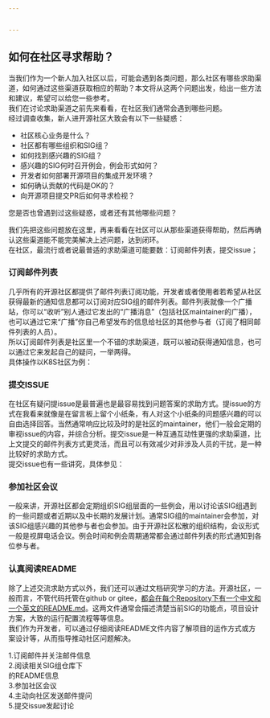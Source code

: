 ```yaml
---


---
```


<h2 id="如何在社区寻求帮助？">如何在社区寻求帮助？</h2>
<p>当我们作为一个新人加入社区以后，可能会遇到各类问题，那么社区有哪些求助渠道，如何通过这些渠道获取相应的帮助？本文将从这两个问题出发，给出一些方法和建议，希望可以给您一些参考。<br>
我们在讨论求助渠道之前先来看看，在社区我们通常会遇到哪些问题。<br>
经过调查收集，新人进开源社区大致会有以下一些疑惑：</p>
<ul>
<li>社区核心业务是什么？</li>
<li>社区都有哪些组织和SIG组？</li>
<li>如何找到感兴趣的SIG组？</li>
<li>感兴趣的SIG何时召开例会，例会形式如何？</li>
<li>开发者如何部署开源项目的集成开发环境？</li>
<li>如何确认贡献的代码是OK的？</li>
<li>向开源项目提交PR后如何寻求检视？</li>
</ul>
<p>您是否也曾遇到过这些疑惑，或者还有其他哪些问题？</p>
<p>我们先把这些问题放在这里，再来看看在社区可以从那些渠道获得帮助，然后再确认这些渠道能不能完美解决上述问题，达到闭环。<br>
在社区，最流行或者说最普适的求助渠道可能要数：订阅邮件列表，提交issue；</p>
<h3 id="订阅邮件列表">订阅邮件列表</h3>
<p>几乎所有的开源社区都提供了邮件列表订阅功能，开发者或者使用者若希望从社区获得最新的通知信息都可以订阅对应SIG组的邮件列表。邮件列表就像一个广播站，你可以“收听”别人通过它发出的“广播消息”（包括社区maintainer的广播），也可以通过它来“广播”你自己希望发布的信息给社区的其他参与者（订阅了相同邮件列表的人员）。<br>
所以订阅邮件列表是社区里一个不错的求助渠道，既可以被动获得通知信息，也可以通过它来发起自己的疑问，一举两得。<br>
具体操作以K8S社区为例：</p>
<h3 id="提交issue">提交ISSUE</h3>
<p>在社区有疑问提issue是最普遍也是最容易找到问题答案的求助方式。提issue的方式在我看来就像是在留言板上留个小纸条，有人对这个小纸条的问题感兴趣的可以自由选择回答。当然通常响应比较及时的是社区的maintainer，他们一般会定期的审视issue的内容，并综合分析。提交issue是一种互通互动性更强的求助渠道，比上文提交的邮件列表方式更灵活，而且可以有效减少对非涉及人员的干扰，是一种比较好的求助方式。<br>
提交issue也有一些讲究，具体参见：</p>
<h3 id="参加社区会议">参加社区会议</h3>
<p>一般来讲，开源社区都会定期组织SIG组层面的一些例会，用以讨论该SIG组遇到的一些问题或者近期以及中长期的发展计划。通常SIG组的maintainer会参加，对该SIG组感兴趣的其他参与者也会参加。由于开源社区松散的组织结构，会议形式一般是视屏电话会议。例会时间和例会周期通常都会通过邮件列表的形式通知到各位参与者。</p>
<h3 id="认真阅读readme">认真阅读README</h3>
<p>除了上述交流求助方式以外，我们还可以通过文档研究学习的方法。开源社区，一般而言，不管代码托管在github or gitee，<a href="http://xn--RepositoryREADME-4l9ya1slxmab1e364afm5b1fosr5gda003ic69amn3ekd6d33ye.md">都会在每个Repository下有一个中文和一个英文的README.md</a>。这两文件通常会描述清楚当前SIG的功能点，项目设计方案，大致的运行配置流程等等信息。<br>
我们作为开发者，可以通过仔细阅读README文件内容了解项目的运作方式或方案设计等，从而指导推动社区问题解决。</p>
<p>1.订阅邮件并关注邮件信息<br>
2.阅读相关SIG组仓库下<br>
的README信息<br>
3.参加社区会议<br>
4.主动向社区发送邮件提问<br>
5.提交issue发起讨论</p>

